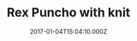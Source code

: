 ---
title: Rex Puncho with knit
date: 2017-01-04T15:04:10.000Z
price: 695
sales_price: 195
categories: ["Vests"]
image: ["/img/uploads/2016/09/p5.png"]
---